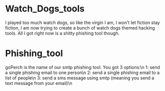 # Watch_Dogs_tools
I played too much watch dogs, so like the virgin I am, I won't let fiction stay fiction, I am now trying to create a bunch of watch dogs themed hacking tools. All I got right now is a shitty phishing tool though.

# Phishing_tool
goPerch is the name of our smtp phishing tool.
You got 3 options:\n
1: send a single phishing email to one person\n
2: send a single phishing email to a list of people\n
3: send a sms message using smtp (meaning you send a text message from your email)\n

